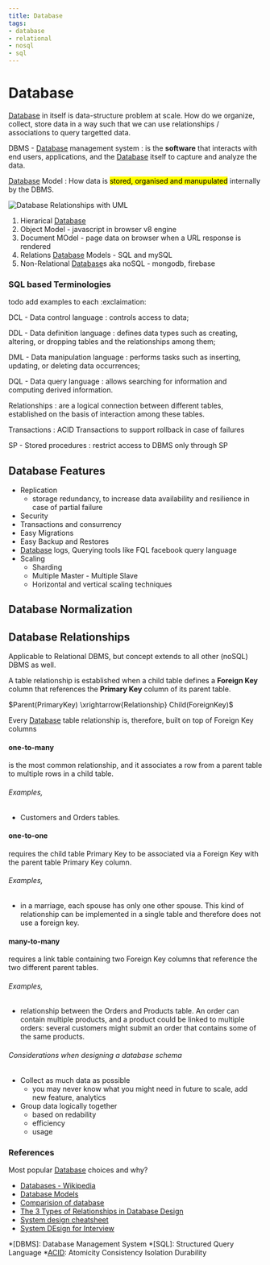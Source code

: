 ```yaml
---
title: Database
tags:
- database
- relational
- nosql
- sql
---
```


# Database

<TagLinks />

[Database] in itself is data-structure problem at scale. How do we organize, collect, store data
in a way such that we can use relationships / associations to query targetted data.

DBMS - [Database] management system
: is the **software** that interacts with end users, applications, and the [Database] itself to capture and analyze the data.

[Database] Model
: How data is <mark>stored, organised and manupulated</mark> internally by the DBMS.

![Database Relationships with UML](/diagrams/database_relationships.svg)

1. Hierarical [Database]
2. Object Model - javascript in browser v8 engine
3. Document MOdel - page data on browser when a URL response is rendered
4. Relations [Database] Models - SQL and mySQL
5. Non-Relational [Database]s aka noSQL - mongodb, firebase

### SQL based Terminologies

todo add examples to each :exclaimation:

DCL - Data control language
: controls access to data;

DDL - Data definition language
: defines data types such as creating, altering, or dropping tables and the relationships among them;

DML - Data manipulation language
: performs tasks such as inserting, updating, or deleting data occurrences;

DQL - Data query language
: allows searching for information and computing derived information.

Relationships
: are a logical connection between different tables, established on the basis of interaction among these tables.

Transactions
: ACID Transactions to support rollback in case of failures

SP - Stored procedures
: restrict access to DBMS only through SP

## Database Features

* Replication
  * storage redundancy, to increase data availability and resilience in case of partial failure
* Security
* Transactions and consurrency
* Easy Migrations
* Easy Backup and Restores
* [Database] logs, Querying tools like FQL facebook query language
* Scaling
  * Sharding
  * Multiple Master - Multiple Slave
  * Horizontal and vertical scaling techniques

## Database Normalization


## Database Relationships

Applicable to Relational DBMS, but concept extends to all other (noSQL) DBMS as well.

A table relationship is established when a child table defines a **Foreign Key** column that references the **Primary Key** column of its parent table.

$Parent(PrimaryKey) \xrightarrow{Relationship} Child(ForeignKey)$

Every [Database] table relationship is, therefore, built on top of Foreign Key columns

<!-- Add Examples -->

#### one-to-many
is the most common relationship, and it associates a row from a parent table to multiple rows in a child table.

###### Examples,
* Customers and Orders tables.


#### one-to-one
requires the child table Primary Key to be associated via a Foreign Key with the parent table Primary Key column.

###### Examples,

* in a marriage, each spouse has only one other spouse. This kind of relationship can be implemented in a single table and therefore does not use a foreign key.

#### many-to-many

requires a link table containing two Foreign Key columns that reference the two different parent tables.

###### Examples,

* relationship between the Orders and Products table. An order can contain multiple products, and a product could be linked to multiple orders: several customers might submit an order that contains some of the same products.


###### Considerations when designing a database schema

* Collect as much data as possible
  * you  may never know what you might need in future to scale, add new feature, analytics
* Group data logically together
  * based on redability
  * efficiency
  * usage






### References

Most popular [Database] choices and why?

* [Databases - Wikipedia](https://en.wikipedia.org/wiki/Database)
* [Database Models](https://en.wikipedia.org/wiki/Database_model)
* [Comparision of database](https://en.wikipedia.org/wiki/Comparison_of_database_tools)
* [The 3 Types of Relationships in Database Design](https://database.guide/the-3-types-of-relationships-in-database-design/)
* [System design cheatsheet](https://gist.github.com/vasanthk/485d1c25737e8e72759f)
* [System DEsign for Interview](https://www.freecodecamp.org/news/systems-design-for-interviews/)

[Database]: https://en.wikipedia.org/wiki/Database
[ACID]: https://en.wikipedia.org/wiki/ACID

*[DBMS]: Database Management System
*[SQL]: Structured Query Language
*[ACID]: Atomicity Consistency Isolation Durability

<Footer />

